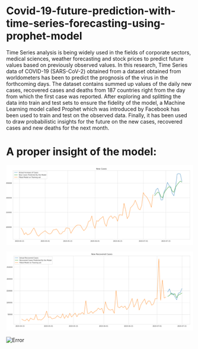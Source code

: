 # Covid-19-future-prediction-with-time-series-forecasting-using-prophet-model

Time Series analysis is being widely used in the
fields of corporate sectors, medical sciences, weather forecasting
and stock prices to predict future values based on previously
observed values. In this research, Time Series data of COVID-19
(SARS-CoV-2) obtained from a dataset obtained from
worldometers has been to predict the prognosis of the virus in the
forthcoming days. The dataset contains summed up values of the
daily new cases, recovered cases and deaths from 187 countries
right from the day from which the first case was reported. After
exploring and splitting the data into train and test sets to ensure the
fidelity of the model, a Machine Learning model called Prophet
which was introduced by Facebook has been used to train and test
on the observed data. Finally, it has been used to draw probabilistic
insights for the future on the new cases, recovered cases and new
deaths for the next month.


# A proper insight of the model:

![Error](readmeres/sd.png)





![Error](readmeres/wer.png)






![Error](readmeres/werw.png)
